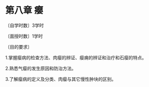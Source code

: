 # 第八章 瘿

〔自学时数〕3学时

〔面授时数〕1学时

〔目的要求〕

1.掌握瘿病的检查方法、肉瘿的辨证、瘿痈的辨证和治疗和石瘿的特点。

2.熟悉气瘿的发生原因和防治方法。

3.了解瘿病的定义及分类、肉瘿与其它慢性肿块的区别。

